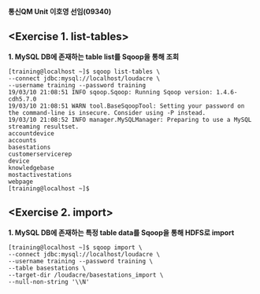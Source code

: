 **통신QM Unit 이호영 선임(09340)**

<Exercise 1. list-tables>
-------------------------
**1. MySQL DB에 존재하는 table list를 Sqoop을 통해 조회**

```
[training@localhost ~]$ sqoop list-tables \
--connect jdbc:mysql://localhost/loudacre \
--username training --password training
19/03/10 21:08:51 INFO sqoop.Sqoop: Running Sqoop version: 1.4.6-cdh5.7.0
19/03/10 21:08:51 WARN tool.BaseSqoopTool: Setting your password on the command-line is insecure. Consider using -P instead.
19/03/10 21:08:52 INFO manager.MySQLManager: Preparing to use a MySQL streaming resultset.
accountdevice
accounts
basestations
customerservicerep
device
knowledgebase
mostactivestations
webpage
[training@localhost ~]$
```

<Exercise 2. import>
-------------------------
**1. MySQL DB에 존재하는 특정 table data를 Sqoop을 통해 HDFS로 import**

```
[training@localhost ~]$ sqoop import \
--connect jdbc:mysql://localhost/loudacre \
--username training --password training \
--table basestations \
--target-dir /loudacre/basestations_import \
--null-non-string '\\N'
```
